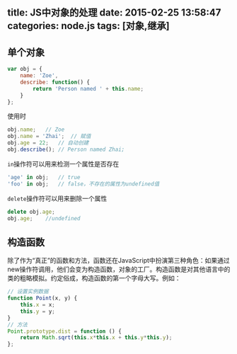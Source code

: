 title: JS中对象的处理
date: 2015-02-25 13:58:47
categories: node.js
tags: [对象,继承]
---
<!--more-->
## 单个对象
```js
var obj = {
	name: 'Zoe',
	describe: function() {
		return 'Person named ' + this.name;
	}
};
```
使用时
```js
obj.name;	// Zoe
obj.name = 'Zhai';	// 赋值
obj.age = 22;	// 自动创建
obj.describe();	// Person named Zhai;
```
`in`操作符可以用来检测一个属性是否存在
```js
'age' in obj;	// true
'foo' in obj;	// false，不存在的属性为undefined值
```
`delete`操作符可以用来删除一个属性
```js
delete obj.age;
obj.age;	//undefined
```
## 构造函数
除了作为“真正”的函数和方法，函数还在JavaScript中扮演第三种角色：如果通过new操作符调用，他们会变为构造函数，对象的工厂。构造函数是对其他语言中的类的粗略模拟。约定俗成，构造函数的第一个字母大写。例如：
```js
// 设置实例数据
function Point(x, y) {
    this.x = x;
    this.y = y;
}
// 方法
Point.prototype.dist = function () {
    return Math.sqrt(this.x*this.x + this.y*this.y);
};
```
